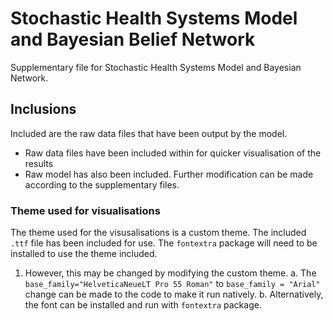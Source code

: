 # Stochastic Health Systems Model and Bayesian Belief Network
Supplementary file for Stochastic Health Systems Model and Bayesian Network.

## Inclusions
Included are the raw data files that have been output by the model. 
- Raw data files have been included within for quicker visualisation of the results
- Raw model has also been included. Further modification can be made according to the supplementary files.


### Theme used for visualisations
The theme used for the visusalisations is a custom theme. The included `.ttf` file has been included for use. The `fontextra` package will need to be installed to use the theme included.
1. However, this may be changed by modifying the custom theme.
  a. The `base_family="HelveticaNeueLT Pro 55 Roman"` to `base_family = "Arial"` change can be made to the code to make it run natively.
  b. Alternatively, the font can be installed and run with `fontextra` package.


